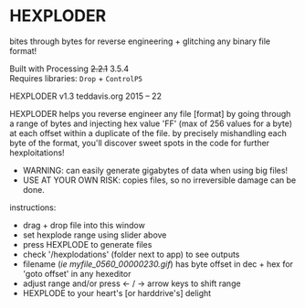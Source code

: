 # HEXPLODER
bites through bytes for reverse engineering + glitching any binary file format!  

Built with Processing ~~2.2.1~~ 3.5.4  
Requires libraries: `Drop` + `ControlP5`

HEXPLODER v1.3
teddavis.org 2015 – 22

HEXPLODER helps you reverse engineer any file [format] by going through a range of bytes and injecting hex value 'FF' (max of 256 values for a byte) at each offset within a duplicate of the file. by precisely mishandling each byte of the format, you'll discover sweet spots in the code for further hexploitations! 

* WARNING: can easily generate gigabytes of data when using big files!
* USE AT YOUR OWN RISK: copies files, so no irreversible damage can be done.


instructions:
- drag + drop file into this window
- set hexplode range using slider above
- press HEXPLODE to generate files
- check '/hexplodations' (folder next to app) to see outputs
- filename (*ie myfile\_0560_00000230.gif*) has byte offset in dec + hex for 'goto offset' in any hexeditor 
- adjust range and/or press <- / -> arrow keys to shift range 
- HEXPLODE to your heart's [or harddrive's] delight

